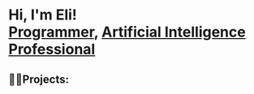 <h1>Hi, I'm Eli! <br/><a href="https://github.com/EliezerKibet">Programmer</a>, <a href="https://www.linkedin.com/in/EliezerKIbet/">Artificial Intelligence Professional</a></h1>

<h2>👨‍💻Projects:</h2>


[instagram]: https://www.instagram.com/kibeet_qc/
[linkedin]: https://linkedin.com/in/eliezer-kibet

<!--
**joshmadakor1/joshmadakor1** is a ✨ _special_ ✨ repository because its `README.md` (this file) appears on your GitHub profile.

Here are some ideas to get you started:

- 🔭 I’m currently working on ...
- 🌱 I’m currently learning ...
- 👯 I’m looking to collaborate on ...
- 🤔 I’m looking for help with ...
- 💬 Ask me about ...
- 📫 How to reach me: ...
- 😄 Pronouns: ...
- ⚡ Fun fact: ...
-->
